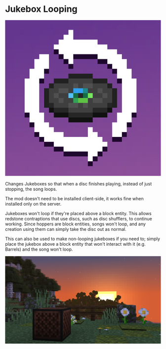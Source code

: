 # Jukebox Looping

![The Jukebox Looping mod icon](images/icon_high_res.png)

Changes Jukeboxes so that when a disc finishes playing, instead of just stopping, the song loops.

The mod doesn't need to be installed client-side, it works fine when installed only on the server.

Jukeboxes won't loop if they're placed above a block entity.
This allows redstone contraptions that use discs, such as disc shufflers, to continue working.
Since hoppers are block entities, songs won't loop, and any creation using them can simply take the disc out as normal.

This can also be used to make non-looping jukeboxes if you need to;
simply place the jukebox above a block entity that won't interact with it (e.g. Barrels) and the song won't loop.

![A screenshot of a Jukebox in a meadow during a sunset](images/sunset.png)